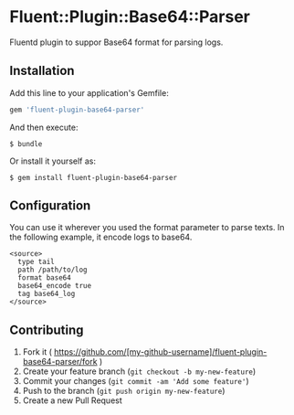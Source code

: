# Fluent::Plugin::Base64::Parser

Fluentd plugin to suppor Base64 format for parsing logs.

## Installation

Add this line to your application's Gemfile:

```ruby
gem 'fluent-plugin-base64-parser'
```

And then execute:

    $ bundle

Or install it yourself as:

    $ gem install fluent-plugin-base64-parser

## Configuration

You can use it wherever you used the format parameter to parse texts. In the following example, it encode logs to base64.

```
<source>
  type tail
  path /path/to/log
  format base64
  base64_encode true
  tag base64_log
</source>
```

## Contributing

1. Fork it ( https://github.com/[my-github-username]/fluent-plugin-base64-parser/fork )
2. Create your feature branch (`git checkout -b my-new-feature`)
3. Commit your changes (`git commit -am 'Add some feature'`)
4. Push to the branch (`git push origin my-new-feature`)
5. Create a new Pull Request
